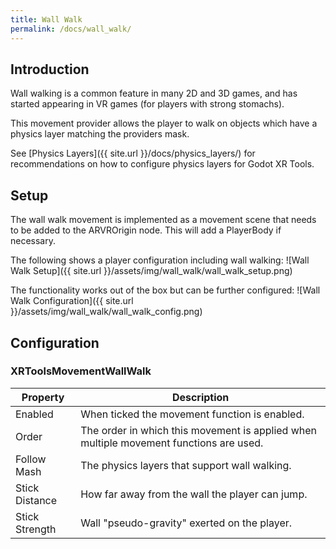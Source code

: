 ```yaml
---
title: Wall Walk
permalink: /docs/wall_walk/
---
```



## Introduction
Wall walking is a common feature in many 2D and 3D games, and has started
appearing in VR games (for players with strong stomachs).

This movement provider allows the player to walk on objects which have a
physics layer matching the providers mask.

See [Physics Layers]({{ site.url }}/docs/physics_layers/) for recommendations on
how to configure physics layers for Godot XR Tools.


## Setup
The wall walk movement is implemented as a movement scene that needs to be 
added to the ARVROrigin node. This will add a PlayerBody if necessary.

The following shows a player configuration including wall walking:
![Wall Walk Setup]({{ site.url }}/assets/img/wall_walk/wall_walk_setup.png)

The functionality works out of the box but can be further configured:
![Wall Walk Configuration]({{ site.url }}/assets/img/wall_walk/wall_walk_config.png)


## Configuration

### XRToolsMovementWallWalk

| Property           | Description                                                     |
| ------------------ | --------------------------------------------------------------- |
| Enabled            | When ticked the movement function is enabled.                   |
| Order              | The order in which this movement is applied when multiple movement functions are used.  |
| Follow Mash        | The physics layers that support wall walking. |
| Stick Distance     | How far away from the wall the player can jump. |
| Stick Strength     | Wall "pseudo-gravity" exerted on the player. |
